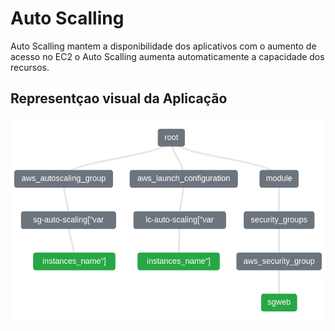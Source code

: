# Auto Scalling

Auto Scalling mantem a disponibilidade dos aplicativos com o aumento de acesso no EC2 o Auto Scalling aumenta automaticamente a capacidade dos recursos.

## Representçao visual da Aplicação 

![](https://github.com/kadeguilherme/Terraform/blob/main/auto_scaling/terradorm-visual.png)
